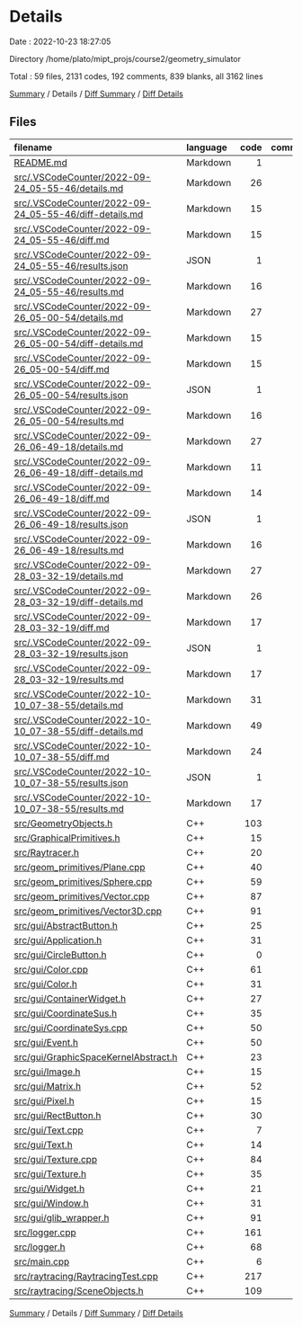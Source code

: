 # Details

Date : 2022-10-23 18:27:05

Directory /home/plato/mipt_projs/course2/geometry_simulator

Total : 59 files,  2131 codes, 192 comments, 839 blanks, all 3162 lines

[Summary](results.md) / Details / [Diff Summary](diff.md) / [Diff Details](diff-details.md)

## Files
| filename | language | code | comment | blank | total |
| :--- | :--- | ---: | ---: | ---: | ---: |
| [README.md](/README.md) | Markdown | 1 | 0 | 1 | 2 |
| [src/.VSCodeCounter/2022-09-24_05-55-46/details.md](/src/.VSCodeCounter/2022-09-24_05-55-46/details.md) | Markdown | 26 | 0 | 6 | 32 |
| [src/.VSCodeCounter/2022-09-24_05-55-46/diff-details.md](/src/.VSCodeCounter/2022-09-24_05-55-46/diff-details.md) | Markdown | 15 | 0 | 6 | 21 |
| [src/.VSCodeCounter/2022-09-24_05-55-46/diff.md](/src/.VSCodeCounter/2022-09-24_05-55-46/diff.md) | Markdown | 15 | 0 | 7 | 22 |
| [src/.VSCodeCounter/2022-09-24_05-55-46/results.json](/src/.VSCodeCounter/2022-09-24_05-55-46/results.json) | JSON | 1 | 0 | 0 | 1 |
| [src/.VSCodeCounter/2022-09-24_05-55-46/results.md](/src/.VSCodeCounter/2022-09-24_05-55-46/results.md) | Markdown | 16 | 0 | 7 | 23 |
| [src/.VSCodeCounter/2022-09-26_05-00-54/details.md](/src/.VSCodeCounter/2022-09-26_05-00-54/details.md) | Markdown | 27 | 0 | 6 | 33 |
| [src/.VSCodeCounter/2022-09-26_05-00-54/diff-details.md](/src/.VSCodeCounter/2022-09-26_05-00-54/diff-details.md) | Markdown | 15 | 0 | 6 | 21 |
| [src/.VSCodeCounter/2022-09-26_05-00-54/diff.md](/src/.VSCodeCounter/2022-09-26_05-00-54/diff.md) | Markdown | 15 | 0 | 7 | 22 |
| [src/.VSCodeCounter/2022-09-26_05-00-54/results.json](/src/.VSCodeCounter/2022-09-26_05-00-54/results.json) | JSON | 1 | 0 | 0 | 1 |
| [src/.VSCodeCounter/2022-09-26_05-00-54/results.md](/src/.VSCodeCounter/2022-09-26_05-00-54/results.md) | Markdown | 16 | 0 | 7 | 23 |
| [src/.VSCodeCounter/2022-09-26_06-49-18/details.md](/src/.VSCodeCounter/2022-09-26_06-49-18/details.md) | Markdown | 27 | 0 | 6 | 33 |
| [src/.VSCodeCounter/2022-09-26_06-49-18/diff-details.md](/src/.VSCodeCounter/2022-09-26_06-49-18/diff-details.md) | Markdown | 11 | 0 | 6 | 17 |
| [src/.VSCodeCounter/2022-09-26_06-49-18/diff.md](/src/.VSCodeCounter/2022-09-26_06-49-18/diff.md) | Markdown | 14 | 0 | 7 | 21 |
| [src/.VSCodeCounter/2022-09-26_06-49-18/results.json](/src/.VSCodeCounter/2022-09-26_06-49-18/results.json) | JSON | 1 | 0 | 0 | 1 |
| [src/.VSCodeCounter/2022-09-26_06-49-18/results.md](/src/.VSCodeCounter/2022-09-26_06-49-18/results.md) | Markdown | 16 | 0 | 7 | 23 |
| [src/.VSCodeCounter/2022-09-28_03-32-19/details.md](/src/.VSCodeCounter/2022-09-28_03-32-19/details.md) | Markdown | 27 | 0 | 6 | 33 |
| [src/.VSCodeCounter/2022-09-28_03-32-19/diff-details.md](/src/.VSCodeCounter/2022-09-28_03-32-19/diff-details.md) | Markdown | 26 | 0 | 6 | 32 |
| [src/.VSCodeCounter/2022-09-28_03-32-19/diff.md](/src/.VSCodeCounter/2022-09-28_03-32-19/diff.md) | Markdown | 17 | 0 | 7 | 24 |
| [src/.VSCodeCounter/2022-09-28_03-32-19/results.json](/src/.VSCodeCounter/2022-09-28_03-32-19/results.json) | JSON | 1 | 0 | 0 | 1 |
| [src/.VSCodeCounter/2022-09-28_03-32-19/results.md](/src/.VSCodeCounter/2022-09-28_03-32-19/results.md) | Markdown | 17 | 0 | 7 | 24 |
| [src/.VSCodeCounter/2022-10-10_07-38-55/details.md](/src/.VSCodeCounter/2022-10-10_07-38-55/details.md) | Markdown | 31 | 0 | 6 | 37 |
| [src/.VSCodeCounter/2022-10-10_07-38-55/diff-details.md](/src/.VSCodeCounter/2022-10-10_07-38-55/diff-details.md) | Markdown | 49 | 0 | 6 | 55 |
| [src/.VSCodeCounter/2022-10-10_07-38-55/diff.md](/src/.VSCodeCounter/2022-10-10_07-38-55/diff.md) | Markdown | 24 | 0 | 7 | 31 |
| [src/.VSCodeCounter/2022-10-10_07-38-55/results.json](/src/.VSCodeCounter/2022-10-10_07-38-55/results.json) | JSON | 1 | 0 | 0 | 1 |
| [src/.VSCodeCounter/2022-10-10_07-38-55/results.md](/src/.VSCodeCounter/2022-10-10_07-38-55/results.md) | Markdown | 17 | 0 | 7 | 24 |
| [src/GeometryObjects.h](/src/GeometryObjects.h) | C++ | 103 | 3 | 43 | 149 |
| [src/GraphicalPrimitives.h](/src/GraphicalPrimitives.h) | C++ | 15 | 1 | 5 | 21 |
| [src/Raytracer.h](/src/Raytracer.h) | C++ | 20 | 1 | 10 | 31 |
| [src/geom_primitives/Plane.cpp](/src/geom_primitives/Plane.cpp) | C++ | 40 | 7 | 21 | 68 |
| [src/geom_primitives/Sphere.cpp](/src/geom_primitives/Sphere.cpp) | C++ | 59 | 5 | 24 | 88 |
| [src/geom_primitives/Vector.cpp](/src/geom_primitives/Vector.cpp) | C++ | 87 | 16 | 45 | 148 |
| [src/geom_primitives/Vector3D.cpp](/src/geom_primitives/Vector3D.cpp) | C++ | 91 | 19 | 44 | 154 |
| [src/gui/AbstractButton.h](/src/gui/AbstractButton.h) | C++ | 25 | 1 | 7 | 33 |
| [src/gui/Application.h](/src/gui/Application.h) | C++ | 31 | 1 | 11 | 43 |
| [src/gui/CircleButton.h](/src/gui/CircleButton.h) | C++ | 0 | 0 | 1 | 1 |
| [src/gui/Color.cpp](/src/gui/Color.cpp) | C++ | 61 | 8 | 28 | 97 |
| [src/gui/Color.h](/src/gui/Color.h) | C++ | 31 | 1 | 11 | 43 |
| [src/gui/ContainerWidget.h](/src/gui/ContainerWidget.h) | C++ | 27 | 3 | 11 | 41 |
| [src/gui/CoordinateSus.h](/src/gui/CoordinateSus.h) | C++ | 35 | 1 | 16 | 52 |
| [src/gui/CoordinateSys.cpp](/src/gui/CoordinateSys.cpp) | C++ | 50 | 7 | 23 | 80 |
| [src/gui/Event.h](/src/gui/Event.h) | C++ | 50 | 1 | 9 | 60 |
| [src/gui/GraphicSpaceKernelAbstract.h](/src/gui/GraphicSpaceKernelAbstract.h) | C++ | 23 | 1 | 7 | 31 |
| [src/gui/Image.h](/src/gui/Image.h) | C++ | 15 | 2 | 8 | 25 |
| [src/gui/Matrix.h](/src/gui/Matrix.h) | C++ | 52 | 1 | 24 | 77 |
| [src/gui/Pixel.h](/src/gui/Pixel.h) | C++ | 15 | 0 | 7 | 22 |
| [src/gui/RectButton.h](/src/gui/RectButton.h) | C++ | 30 | 1 | 8 | 39 |
| [src/gui/Text.cpp](/src/gui/Text.cpp) | C++ | 7 | 1 | 4 | 12 |
| [src/gui/Text.h](/src/gui/Text.h) | C++ | 14 | 1 | 6 | 21 |
| [src/gui/Texture.cpp](/src/gui/Texture.cpp) | C++ | 84 | 11 | 45 | 140 |
| [src/gui/Texture.h](/src/gui/Texture.h) | C++ | 35 | 1 | 17 | 53 |
| [src/gui/Widget.h](/src/gui/Widget.h) | C++ | 21 | 3 | 10 | 34 |
| [src/gui/Window.h](/src/gui/Window.h) | C++ | 31 | 0 | 7 | 38 |
| [src/gui/glib_wrapper.h](/src/gui/glib_wrapper.h) | C++ | 91 | 30 | 26 | 147 |
| [src/logger.cpp](/src/logger.cpp) | C++ | 161 | 19 | 88 | 268 |
| [src/logger.h](/src/logger.h) | C++ | 68 | 19 | 24 | 111 |
| [src/main.cpp](/src/main.cpp) | C++ | 6 | 0 | 4 | 10 |
| [src/raytracing/RaytracingTest.cpp](/src/raytracing/RaytracingTest.cpp) | C++ | 217 | 21 | 84 | 322 |
| [src/raytracing/SceneObjects.h](/src/raytracing/SceneObjects.h) | C++ | 109 | 6 | 30 | 145 |

[Summary](results.md) / Details / [Diff Summary](diff.md) / [Diff Details](diff-details.md)